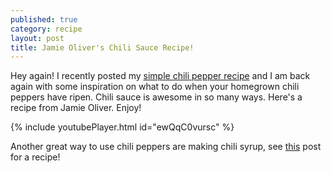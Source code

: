 ```yaml
---
published: true
category: recipe
layout: post
title: Jamie Oliver's Chili Sauce Recipe!
---
```

Hey again! I recently posted my [simple chili pepper recipe](https://capsicumboy.github.io/A-Simple-Chili-Sauce-Recipe/) and I am back again with some inspiration on what to do when your homegrown chili peppers have ripen. Chili sauce is awesome in so many ways. Here's a recipe from Jamie Oliver. Enjoy!

{% include youtubePlayer.html id="ewQqC0vursc" %}

Another great way to use chili peppers are making chili syrup, see [this](https://capsicumboy.github.io/Delicious-Carolina-Reaper-Chili-Syrup/) post for a recipe!

